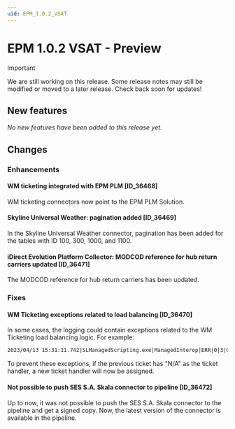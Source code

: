 ```yaml
---
uid: EPM_1.0.2_VSAT
---
```


# EPM 1.0.2 VSAT - Preview

> [!IMPORTANT]
> We are still working on this release. Some release notes may still be modified or moved to a later release. Check back soon for updates!

## New features

*No new features have been added to this release yet.*

## Changes

### Enhancements

#### WM ticketing integrated with EPM PLM [ID_36468]

WM ticketing connectors now point to the EPM PLM Solution.

#### Skyline Universal Weather: pagination added [ID_36469]

In the Skyline Universal Weather connector, pagination has been added for the tables with ID 100, 300, 1000, and 1100.

#### iDirect Evolution Platform Collector: MODCOD reference for hub return carriers updated [ID_36471]

The MODCOD reference for hub return carriers has been updated.

### Fixes

#### WM Ticketing exceptions related to load balancing [ID_36470]

In some cases, the logging could contain exceptions related to the WM Ticketing load balancing logic. For example:

```txt
2023/04/13 15:31:11.742|SLManagedScripting.exe|ManagedInterop|ERR|0|3|QA1|ProcessIncomingEvent|Error processing incoming event. System.IndexOutOfRangeException: Index was outside the bounds of the array. at QAction.LoadBalancing(SLProtocolExt protocol, List`1 receivedRowsData, List`1 listToSend, List`1 listOfEtms) at QAction.LoadBalancingLogic(SLProtocolExt protocol, List`1 receivedRowsData, List`1 listToSend) at QAction.TicketProcess(SLProtocolExt protocol, List`1 diagnosticTableEntries, ConcurrentBag`1 processedRows, List`1 receivedRowsData) at QAction.ProcessIncomingEvent(SLProtocolExt protocol, List`1 diagnosticTableEntries)
```

To prevent these exceptions, if the previous ticket has "N/A" as the ticket handler, a new ticket handler will now be assigned.

#### Not possible to push SES S.A. Skala connector to pipeline [ID_36472]

Up to now, it was not possible to push the SES S.A. Skala connector to the pipeline and get a signed copy. Now, the latest version of the connector is available in the pipeline.

